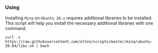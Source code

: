 ### Using

Installing `Mina` on `Ubuntu 20.x` requires additional libraries to be installed. 
This script will help you install the necessary additional libraries with one command.

```shell
curl -s https://raw.githubusercontent.com/olton/scripts/master/mina/ubuntu-20.04/libs.sh | bash
```